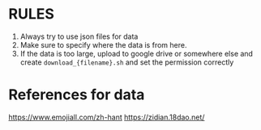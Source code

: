 # RULES

1.  Always try to use json files for data
2.  Make sure to specify where the data is from here.
3.  If the data is too large, upload to google drive or somewhere else and create `download_{filename}.sh` and set the permission correctly

# References for data
https://www.emojiall.com/zh-hant
https://zidian.18dao.net/